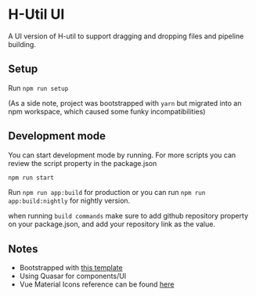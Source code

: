# H-Util UI

A UI version of H-util to support dragging and dropping files and pipeline building.

## Setup

Run `npm run setup`

(As a side note, project was bootstrapped with `yarn` but migrated into an npm workspace, which caused some funky incompatibilities)

## Development mode

You can start development mode by running. For more scripts you can review the script property in the package.json
```bash
npm run start
```
Run `npm run app:build` for production or you can run `npm run app:build:nightly` for nightly version.

when running `build commands` make sure to add github repository property on your package.json, and add your repository link as the value.

## Notes

- Bootstrapped with [this template](https://github.com/BroJenuel/vue-3-vite-electron-typescript)
- Using Quasar for components/UI
- Vue Material Icons reference can be found [here](https://pictogrammers.com/library/mdi/)
